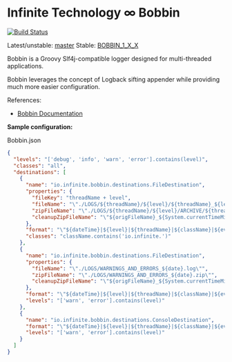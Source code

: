# Infinite Technology ∞ Bobbin

[![Build Status](https://travis-ci.com/INFINITE-TECHNOLOGY/BOBBIN.svg?branch=master)](https://travis-ci.com/INFINITE-TECHNOLOGY/BOBBIN)

Latest/unstable: [master](https://github.com/INFINITE-TECHNOLOGY/BOBBIN)
Stable: [BOBBIN_1_X_X](https://github.com/INFINITE-TECHNOLOGY/BOBBIN/tree/BOBBIN_1_0_X)

Bobbin is a Groovy Slf4j-compatible logger designed for multi-threaded applications.

Bobbin leverages the concept of Logback sifting appender while providing much more easier configuration.

References:
* [Bobbin Documentation](https://github.com/INFINITE-TECHNOLOGY/BOBBIN/wiki)

**Sample configuration:**

Bobbin.json

```json
{
  "levels": "['debug', 'info', 'warn', 'error'].contains(level)",
  "classes": "all",
  "destinations": [
    {
      "name": "io.infinite.bobbin.destinations.FileDestination",
      "properties": {
        "fileKey": "threadName + level",
        "fileName": "\"./LOGS/${threadName}/${level}/${threadName}_${level}_${date}.log\"",
        "zipFileName": "\"./LOGS/${threadName}/${level}/ARCHIVE/${threadName}_${level}_${date}.zip\"",
        "cleanupZipFileName": "\"${origFileName}_${System.currentTimeMillis().toString()}.zip\""
      },
      "format": "\"${dateTime}|${level}|${threadName}|${className}|${event.message}\\n\"",
      "classes": "className.contains('io.infinite.')"
    },
    {
      "name": "io.infinite.bobbin.destinations.FileDestination",
      "properties": {
        "fileName": "\"./LOGS/WARNINGS_AND_ERRORS_${date}.log\"",
        "zipFileName": "\"./LOGS/WARNINGS_AND_ERRORS_${date}.zip\"",
        "cleanupZipFileName": "\"${origFileName}_${System.currentTimeMillis().toString()}.zip\""
      },
      "format": "\"${dateTime}|${level}|${threadName}|${className}|${event.message}\\n\"",
      "levels": "['warn', 'error'].contains(level)"
    },
    {
      "name": "io.infinite.bobbin.destinations.ConsoleDestination",
      "format": "\"${dateTime}|${level}|${threadName}|${className}|${event.message}\\n\"",
      "levels": "['warn', 'error'].contains(level)"
    }
  ]
}
```
